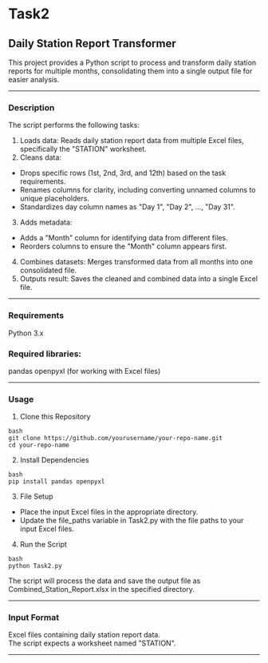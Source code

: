 # Task2
## Daily Station Report Transformer
This project provides a Python script to process and transform daily station reports for multiple months, consolidating them into a single output file for easier analysis.
***

### Description

The script performs the following tasks:

1. Loads data: Reads daily station report data from multiple Excel files, specifically the "STATION" worksheet.<br>
2. Cleans data:
 * Drops specific rows (1st, 2nd, 3rd, and 12th) based on the task requirements.
 * Renames columns for clarity, including converting unnamed columns to unique placeholders.
 * Standardizes day column names as "Day 1", "Day 2", ..., "Day 31".<br>
3. Adds metadata:
 * Adds a "Month" column for identifying data from different files.
 * Reorders columns to ensure the "Month" column appears first. <br>
4. Combines datasets: Merges transformed data from all months into one consolidated file. <br>
5. Outputs result: Saves the cleaned and combined data into a single Excel file.
---   

### Requirements
Python 3.x
### Required libraries:
pandas
openpyxl (for working with Excel files)
***

### Usage
1. Clone this Repository
```
bash
git clone https://github.com/yourusername/your-repo-name.git
cd your-repo-name
```
2. Install Dependencies
```
bash
pip install pandas openpyxl
```
3. File Setup
* Place the input Excel files in the appropriate directory.
* Update the file_paths variable in Task2.py with the file paths to your input Excel files.
4. Run the Script
```  
bash
python Task2.py
```
The script will process the data and save the output file as Combined_Station_Report.xlsx in the specified directory.
***

### Input Format
Excel files containing daily station report data. <br>
The script expects a worksheet named "STATION".
***

   
